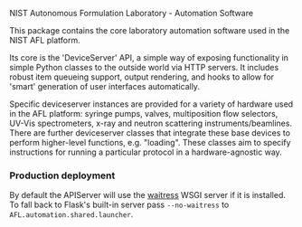 NIST Autonomous Formulation Laboratory - Automation Software

This package contains the core laboratory automation software used in the NIST AFL platform.

Its core is the 'DeviceServer' API, a simple way of exposing functionality in simple Python classes to the outside world via HTTP servers.  It includes robust item queueing support, output rendering, and hooks to allow for 'smart' generation of user interfaces automatically.

Specific deviceserver instances are provided for a variety of hardware used in the AFL platform: syringe pumps, valves, multiposition flow selectors, UV-Vis spectrometers, x-ray and neutron scattering instruments/beamlines.  There are further deviceserver classes that integrate these base devices to perform higher-level functions, e.g. "loading".  These classes aim to specify instructions for running a particular protocol in a hardware-agnostic way.


### Production deployment
By default the APIServer will use the [waitress](https://docs.pylonsproject.org/projects/waitress/en/stable/) WSGI server if it is installed. To fall back to Flask's built-in server pass `--no-waitress` to `AFL.automation.shared.launcher`.
